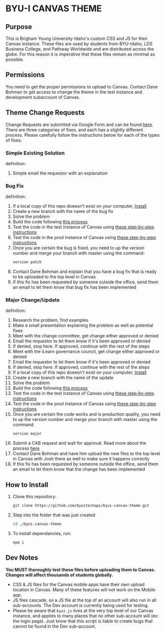 # BYU-I CANVAS THEME

## Purpose
This is Brigham Young University-Idaho's custom CSS and JS for their Canvas instance. These files are used by students from BYU-Idaho, LDS Business College, and Pathway Worldwide and are distributed across the globe. For this reason it is imperative that these files remain as minimal as possible.

## Permissions
You need to get the proper permissions to upload to Canvas. Contact Dane Bohman to get access to change the theme in the test instance and development subaccount of Canvas.

## Theme Change Requests
Change Requests are submitted via Google Form and can be found [here](.). There are three categories of fixes, and each has a slightly different process. Please carefully follow the instructions below for each of the types of fixes:


### Simple Existing Solution
definition:
1. Simple email the requestor with an explanation


### Bug Fix
definition:
1. If a local copy of this repo doeesn't exist on your computer, [Install](#how-to-install) 
1. Create a new branch with the name of the bug fix
1. Solve the problem
1. Build the code following [this process](./build.md)
1. Test the code in the test instance of Canvas using [these step-by-step instructions](./test.md)
1. Test the code in the prod instance of Canvas using [these step-by-step instructions](./testprod.md)
1. Once you are certain the bug is fixed, you need to up the version number and merge your branch with master using the command:
    ```bash
    version patch
    ```
1. Contact Dane Bohman and explain that you have a bug fix that is ready to be uploaded to the top level in Canvas
1. If this fix has been requested by someone outside the office, send them an email to let them know that bug fix has been implemented


### Major Change/Update
definition:
1. Research the problem, find examples
1. Make a small presentation explaining the problem as well as potential fixes
1. Meet with the change committee, get change either approved or denied
1. Email the requestor to let them know if it's been approved or denied
1. If denied, stop here. If approved, continue with the rest of the steps
1. Meet with the iLearn governance council, get change either approved or denied 
1. Email the requestor to let them know if it's been approved or denied
1. If denied, stop here. If approved, continue with the rest of the steps
1. If a local copy of this repo doeesn't exist on your computer, [Install](#how-to-install) 
1. Create a new branch with the name of the update
1. Solve the problem
1. Build the code following [this process](./build.md)
1. Test the code in the test instance of Canvas using [these step-by-step instructions](./test.md)
1. Test the code in the prod instance of Canvas using [these step-by-step instructions](./testprod.md)
1. Once you are certain the code works and is production quality, you need to up the version number and merge your branch with master using the command:
    ```bash
    version major
    ```
1. Submit a CAB request and wait for approval. Read more about the process [here](.)
1. Contact Dane Bohman and have him upload the new files to the top level in Canvas with Josh there as well to make sure it happens correctly
1. If this fix has been requested by someone outside the office, send them an email to let them know that the change has been implemented



## How to Install

1. Clone this repository:
    ```bash
    git clone https://github.com/byuitechops/byui-canvas-theme.git
    ```
1. Step into the folder that was just created 
    ```bash
    cd ./byui-canvas-theme
    ```
1. To install dependancies, run:
    ```bash
    npm i
    ```

## Dev Notes
**You MUST thoroughly test these files before uploading them to Canvas. Changes will affect thousands of students globally.**
- CSS & JS files for the Canvas mobile apps have their own upload location in Canvas. Many of these features will not work on the Mobile app.
- JS files cascade, so a JS file at the top of an account will also run in all sub-accounts. The Dev account is currently being used for testing.
- Please be aware that `byui.js` lives at the very top level of our Canvas instance, and applies to many places that no other sub-account will (ex: the login page). Just know that this script is liable to create bugs that cannot be found in the Dev sub-account.